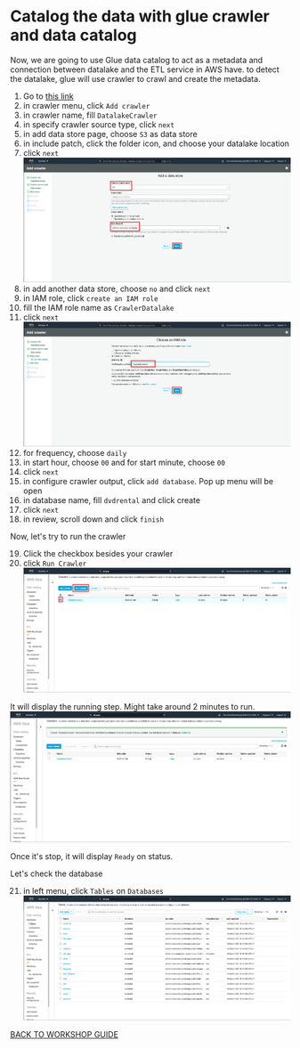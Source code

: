 # Catalog the data with glue crawler and data catalog

Now, we are going to use Glue data catalog to act as a metadata and connection between datalake and the ETL service in AWS have.
to detect the datalake, glue will use crawler to crawl and create the metadata.
1. Go to [this link](https://ap-southeast-1.console.aws.amazon.com/glue/home?region=ap-southeast-1#catalog:tab=crawlers)
2. in crawler menu, click `Add crawler`
3. in crawler name, fill `DatalakeCrawler`
4. in specify crawler source type, click `next`
5. in add data store page, choose `S3` as data store
6. in include patch, click the folder icon, and choose your datalake location
7. click `next`
    ![](../Assets/Glue/7.png)
8. in add another data store, choose `no` and click `next`
9. in IAM role, click `create an IAM role`
10. fill the IAM role name as `CrawlerDatalake`
11. click `next`
    ![](../Assets/Glue/11.png)
12. for frequency, choose `daily`
13. in start hour, choose `00` and for start minute, choose `00`
14. click `next`
15. in configure crawler output, click `add database`. Pop up menu will be open
16. in database name, fill `dvdrental` and click create
17. click `next`
18. in review, scroll down and click `finish`

Now, let's try to run the crawler

19. Click the checkbox besides your crawler
20. click `Run Crawler`
    ![](../Assets/Glue/20.png)

It will display the running step. Might take around 2 minutes to run.
    ![](../Assets/Glue/20-2.png)

Once it's stop, it will display `Ready` on status.

Let's check the database

21. in left menu, click `Tables` on `Databases`
    ![](../Assets/Glue/21.png)

[BACK TO WORKSHOP GUIDE](../README.md)